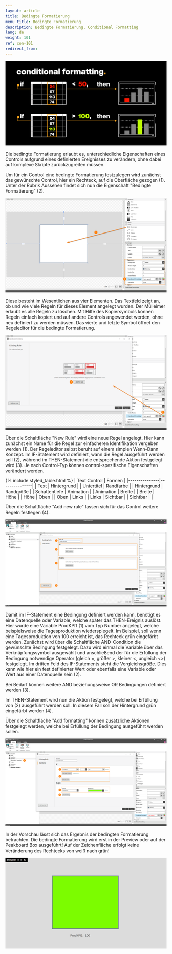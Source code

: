 ```yaml
---
layout: article
title: Bedingte Formatierung
menu_title: Bedingte Formatierung
description: Bedingte Formatierung, Conditional Formatting
lang: de
weight: 101
ref: con-101
redirect_from:
---
```

![img00](/assets/images/Controls/ConditionalFormatting/img00.png)

Die bedingte Formatierung erlaubt es, unterschiedliche Eigenschaften eines Controls aufgrund eines definierten Ereignisses zu verändern, ohne dabei auf komplexe Skripte zurückzugreifen müssen.

Um für ein Control eine bedingte Formatierung festzulegen wird zunächst das gewünschte Control, hier ein Rechteck, auf die Oberfläche gezogen (1).
Unter der Rubrik Aussehen findet sich nun die Eigenschaft "Bedingte Formatierung" (2).

![img01](/assets/images/Controls/ConditionalFormatting/img01.png)

Diese besteht im Wesentlichen aus vier Elementen.
Das Textfeld zeigt an, ob und wie viele Regeln für dieses Element angelegt wurden.
Der Mülleimer erlaubt es alle Regeln zu löschen.
Mit Hilfe des Kopiersymbols können Regeln einfach kopiert und auf andere Controls angewendet werden, ohne neu definiert zu werden müssen.
Das vierte und letzte Symbol öffnet den Regeleditor für die bedingte Formatierung.

![img02](/assets/images/Controls/ConditionalFormatting/img02.png)

Über die Schaltfläche "New Rule" wird eine neue Regel angelegt.
Hier kann zunächst ein Name für die Regel zur einfacheren Identifikation vergeben werden (1).
Der Regeleditor selbst beruht auf einem simplen Wenn-Dann Konzept.
Im IF-Statement wird definiert, wann die Regel ausgeführt werden soll (2), während im THEN-Statement die entsprechende Aktion festgelegt wird (3).
Je nach Control-Typ können control-spezifische Eigenschaften verändert werden.
 
 {% include styled_table.html %}
| Text Control 	| Formen        |
|---------------|---------------|
| Text         	| Hintergrund	|
| Untertitel	| Randfarbe 	|
| Hintergrund  	| Randgröße 	|
| Schattentiefe | Animation 	|
| Animation  	| Breite 		|
| Breite  		| Höhe 			|
| Höhe 			| Oben 			|
| Oben  		| Links 		|
| Links  		| Sichtbar 		|
| Sichtbar  	|  			 	|


Über die Schaltfläche "Add new rule" lassen sich für das Control weitere Regeln festlegen (4).

![img03](/assets/images/Controls/ConditionalFormatting/img03.png)

Damit im IF-Statement eine Bedingung definiert werden kann, benötigt es eine Datenquelle oder Variable, welche später das THEN-Ereignis auslöst.
Hier wurde eine Variable ProdKPI1 (1) vom Typ Number angelegt, welche beispielsweise die Tagesproduktion wiederspiegelt.
Im Beispiel, soll wenn eine Tagesproduktion von 100 erreicht ist, das Rechteck grün eingefärbt werden.
Zunächst wird über die Schaltfläche AND-Condition die gewünschte Bedingung festgelegt.
Dazu wird einmal die Variable über das Verknüpfungssymbol ausgewählt und anschließend der für die Erfüllung der Bedingung notwendige Operator (gleich =, größer >, kleiner <, ungleich <>) festgelegt.
Im dritten Feld des IF-Statements steht die Vergleichsgröße.
Dies kann wie hier ein fest definierter Wert oder ebenfalls eine Variable oder Wert aus einer Datenquelle sein (2).

Bei Bedarf können weitere AND beziehungsweise OR Bedingungen definiert werden (3).

Im THEN-Statement wird nun die Aktion festgelegt, welche bei Erfüllung von (2) ausgeführt werden soll.
In diesem Fall soll der Hintergrund grün eingefärbt werden (4).

Über die Schaltfläche "Add formatting" können zusätzliche Aktionen festgelegt werden, welche bei Erfüllung der Bedingung ausgeführt werden sollen.

![img04](/assets/images/Controls/ConditionalFormatting/img04.png)

In der Vorschau lässt sich das Ergebnis der bedingten Formatierung betrachten.
Die bedingte Formatierung wird erst in der Preview oder auf der Peakboard Box ausgeführt!
Auf der Zeichenfläche erfolgt keine Veränderung des Rechtecks von weiß nach grün!

![img05](/assets/images/Controls/ConditionalFormatting/img05.png)
